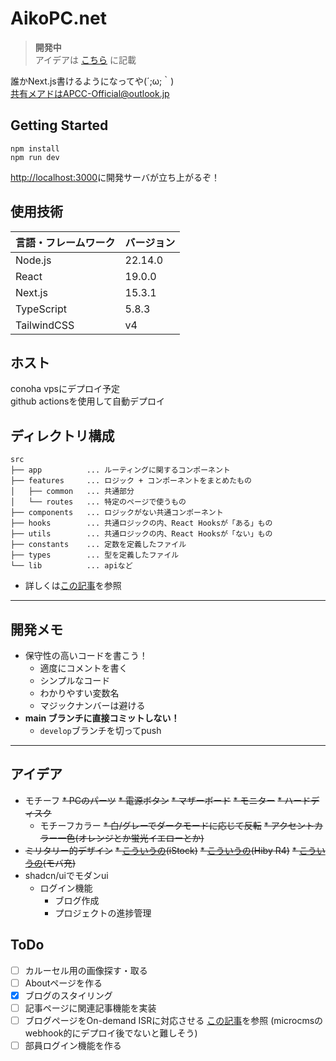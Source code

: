 # AikoPC.net

> **開発中**  
> アイデアは [こちら](#アイデア) に記載

誰かNext.js書けるようになってや(´;ω;｀)  
共有メアドはAPCC-Official@outlook.jp


## Getting Started
```shell
npm install
npm run dev
```
<http://localhost:3000>に開発サーバが立ち上がるぞ！

## 使用技術
| 言語・フレームワーク        | バージョン   |
|-------------------|---------|
| Node.js           | 22.14.0 |
| React             | 19.0.0  |
| Next.js           | 15.3.1  |
| TypeScript        | 5.8.3   |
| TailwindCSS       | v4      |

## ホスト
conoha vpsにデプロイ予定  
github actionsを使用して自動デプロイ

## ディレクトリ構成
```
src
├── app          ... ルーティングに関するコンポーネント
├── features     ... ロジック + コンポーネントをまとめたもの
│   ├── common   ... 共通部分
│   └── routes   ... 特定のページで使うもの
├── components   ... ロジックがない共通コンポーネント
├── hooks        ... 共通ロジックの内、React Hooksが「ある」もの
├── utils        ... 共通ロジックの内、React Hooksが「ない」もの
├── constants    ... 定数を定義したファイル
├── types        ... 型を定義したファイル
└── lib          ... apiなど
```
 - 詳しくは[この記事](https://qiita.com/miumi/items/359b8a77bbb6f9666950)を参照

---

## 開発メモ
* 保守性の高いコードを書こう！
  * 適度にコメントを書く
  * シンプルなコード
  * わかりやすい変数名
  * マジックナンバーは避ける
* **main ブランチに直接コミットしない！**
  * `develop`ブランチを切ってpush
---

## アイデア
* モチーフ
  ~~* PCのパーツ~~
    ~~* 電源ボタン~~
    ~~* マザーボード~~
    ~~* モニター~~
    ~~* ハードディスク~~
  * モチーフカラー
    ~~* 白/グレーでダークモードに応じて反転~~
    ~~* アクセントカラー一色(オレンジとか蛍光イエローとか)~~
* ~~ミリタリー的デザイン~~
  ~~* [こういうの](https://www.istockphoto.com/jp/%E3%82%A4%E3%83%A9%E3%82%B9%E3%83%88/%E3%82%B5%E3%82%A4%E3%83%90%E3%83%BC%E3%83%91%E3%83%B3%E3%82%AF)(iStock)~~
  ~~* [こういうの](images/img.png)(Hiby R4)~~
  ~~* [こういうの](images/img_1.png)(モバ充)~~
* shadcn/uiでモダンui
  * ログイン機能
    * ブログ作成
    * プロジェクトの進捗管理

## ToDo
+ [ ] カルーセル用の画像探す・取る
+ [ ] Aboutページを作る
+ [x] ブログのスタイリング
+ [ ] 記事ページに関連記事機能を実装
+ [ ] ブログページをOn-demand ISRに対応させる [この記事](https://blog.microcms.io/on-demand-isr/)を参照 (microcmsのwebhook的にデプロイ後でないと難しそう)
+ [ ] 部員ログイン機能を作る
